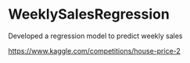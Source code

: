 # WeeklySalesRegression
Developed a regression model to predict weekly sales

https://www.kaggle.com/competitions/house-price-2
